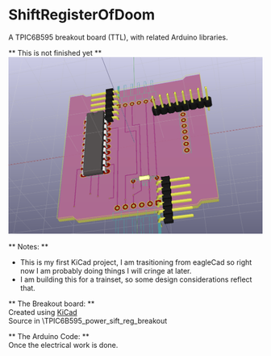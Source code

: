 # ShiftRegisterOfDoom  
A TPIC6B595 breakout board (TTL), with related Arduino libraries.  
  
** This is not finished yet **
![Rendered Output](TPIC6B595_power_sift_reg_breakout/board_3d.png?raw=true "Rendered Output")
  
** Notes: **
  - This is my first KiCad project, I am trasitioning from eagleCad so right now I am probably doing things I will cringe at later.
  - I am building this for a trainset, so some design considerations reflect that.
  
** The Breakout board:  **  
  Created using [KiCad](http://kicad-pcb.org/)  
  Source in \TPIC6B595_power_sift_reg_breakout  
  
** The Arduino Code:  **  
  Once the electrical work is done.  